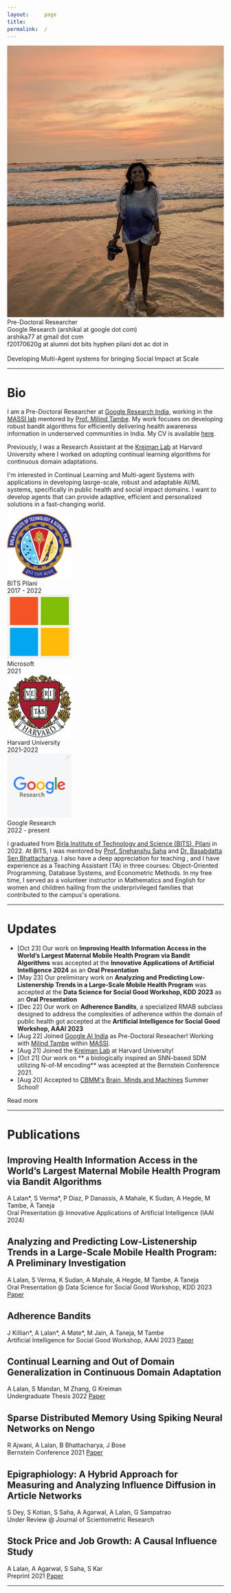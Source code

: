 ```yaml
---
layout:     page
title:
permalink:  /
---
```


<div class="row">
    <div class="col-sm-4 col-xs-8">
        <img src="/img/arshika2.jpeg">
    </div>
    <div class="col-sm-6 col-xs-12" style="margin-bottom: 0;">
       Pre-Doctoral Researcher<br>
        Google Research (arshikal at google dot com)<br>
        arshika77 at gmail dot com<br>
        f20170620g at alumni dot bits hyphen pilani dot ac dot in
        <br>
        <br>
        Developing Multi-Agent systems for bringing Social Impact at Scale
    </div>
</div>
<hr>


<a name="/bio"></a>
# Bio

I am a Pre-Doctoral Researcher at [Google Research India](https://research.google/locations/india/), working in the [MASSI lab](https://blog.google/technology/ai/30-new-ai-for-social-good-projects/) mentored by [Prof. Milind Tambe](https://teamcore.seas.harvard.edu/tambe). My work focuses on developing robust bandit algorithms for efficiently delivering health awareness information in underserved communities in India. My CV is available <a href="/img/CV_Arshika_Reformatted.pdf" target="_blank">here</a>.

Previously, I was a Research Assistant at the [Kreiman Lab](https://klab.tch.harvard.edu/) at Harvard University where I worked on adopting continual learning algorithms for continuous domain adaptations.

I'm interested in Continual Learning and Multi-agent Systems with applications in developing lasrge-scale, robust and adaptable AI/ML systems, specifically in public health and social impact domains. I want to develop agents that can provide adaptive, efficient and personalized solutions in a fast-changing world.

<div class="row" id="timeline-logos">
    <div class="col-lg-3">
        <div class="logo-wrap">
            <span class="helper"></span>
            <a href="//https://www.bits-pilani.ac.in/goa/"><img style="width:150px;" src="/img/logos/BITS_Pilani-Logo.svg.png"></a>
        </div>
        <div class="logo-desc">
            BITS Pilani<br>
            2017 - 2022
        </div>
    </div>
    <div class="col-lg-3">
        <div class="logo-wrap">
            <span class="helper"></span>
            <a href="//https://www.microsoft.com/en-in"><img style="width:150px;" src="/img/logos/Microsoft_logo.png"></a>
        </div>
        <div class="logo-desc">
            Microsoft<br>
            2021
        </div>
    </div>
    <div class="col-lg-3">
        <div class="logo-wrap">
            <span class="helper"></span>
            <a href="//https://www.harvard.edu/"><img style="width:150px;" src="/img/logos/Harvard_shield_wreath.png"></a>
        </div>
        <div class="logo-desc">
            Harvard University<br>
            2021-2022
        </div>
    </div>
    <div class="col-lg-3">
        <div class="logo-wrap">
            <span class="helper"></span>
            <a href="//https://research.google/locations/india/"><img style="width:150px;" src="/img/logos/Google-Research.png"></a>
        </div>
        <div class="logo-desc">
            Google Research<br>
            2022 - present
        </div>
    </div>
</div>


I graduated from [Birla Institute of Technology and Science (BITS), Pilani](https://www.bits-pilani.ac.in/goa/) in 2022. At BITS, I was mentored by [Prof. Snehanshu Saha](https://www.bits-pilani.ac.in/goa/snehanshu-saha/) and [Dr. Basabdatta Sen Bhattacharya](https://www.bits-pilani.ac.in/goa/basabdatta-bhattacharya/). I also have a deep appreciation for teaching , and I have experience as a Teaching Assistant (TA) in three courses: Object-Oriented Programming, Database Systems, and Econometric Methods. In my free time, I served as a volunteer instructor in Mathematics and English for women and children hailing from the underprivileged families that contributed to the campus's operations.

---

<a name="/news"></a>
# Updates
- [Oct 23] Our work on **Improving Health Information Access in the World’s Largest Maternal Mobile
Health Program via Bandit Algorithms** was accepted at the **Innovative Applications of Artificial Intelligence 2024** as an **Oral Presentation**
- [May 23] Our preliminary work on **Analyzing and Predicting Low-Listenership Trends in a Large-Scale Mobile Health Program** was accepted at the **Data Science for Social Good Workshop, KDD 2023** as an **Oral Presentation**
- [Dec 22] Our work on **Adherence Bandits**, a specialized RMAB subclass designed to address the
complexities of adherence within the domain of public health got accepted at the **Artificial Intelligence for Social Good Workshop, AAAI 2023**
- [Aug 22] Joined [Google AI India](https://research.google/locations/india/) as Pre-Doctoral Reseacher! Working with [Milind Tambe](https://teamcore.seas.harvard.edu/tambe) within [MASSI](https://ai.google/social-good/).
- [Aug 21] Joined the [Kreiman Lab](https://klab.tch.harvard.edu/) at Harvard University!
- [Oct 21] Our work on ** a biologically inspired an SNN-based SDM utilizing N-of-M encoding** was aceepted at the Bernstein Conference 2021.
- [Aug 20] Accepted to [CBMM's](https://cbmm.mit.edu/) [Brain, Minds and Machines](https://cbmm.mit.edu/summer-school) Summer School!


<div id="read-more-button">
    <a nohref>Read more</a>
</div>

<hr>


<a name="/publications"></a>
# Publications

<a name="/youdescribe-descriptions-1"></a>
<h2 class="pubt">Improving Health Information Access in the World’s Largest Maternal Mobile
Health Program via Bandit Algorithms</h2>
<p class="pubd">
    <span class="authors">A Lalan*, S Verma*, P Diaz, P Danassis, A Mahale, K Sudan, A Hegde, M Tambe, A Taneja  </span> <br>
    <span class="conf">Oral Presentation @ Innovative Applications of Artificial Intelligence (IAAI 2024)</span> <span class="links">
   <!--      <a target="_blank" href="">Paper</a> -->
    </span>
</p>
<!-- <img src="/img/aamas.png"> -->
<!-- <hr> -->

<a name="/youdescribe-descriptions-1"></a>
<h2 class="pubt">Analyzing and Predicting Low-Listenership Trends in a Large-Scale Mobile Health Program: A Preliminary Investigation</h2>
<p class="pubd">
    <span class="authors">A Lalan, S Verma, K Sudan, A Mahale, A Hegde, M Tambe, A Taneja</span><br> 
    <span class="conf">Oral Presentation @ Data Science for Social Good Workshop, KDD 2023</span>  <span class="links">
        <a target="_blank" href="https://arxiv.org/pdf/2311.07139.pdf">Paper</a>
    </span>
</p>
<!-- <img src="/img/aamas.png"> -->
<!-- <hr> -->


<a name="/youdescribe-descriptions-1"></a>
<h2 class="pubt">Adherence Bandits</h2>
<p class="pubd">
    <span class="authors">J Killian*, A Lalan*, A Mate*, M Jain, A Taneja, M Tambe</span> <br>
    <span class="conf">Artificial Intelligence for Social Good Workshop, AAAI 2023</span>  <span class="links">
        <a target="_blank" href="https://amulyayadav.github.io/AI4SG2023/images/40.pdf">Paper</a>
    </span>
</p>
<!-- <img src="/img/aamas.png"> -->
<!-- <hr> -->


<a name="/youdescribe-descriptions-1"></a>
<h2 class="pubt">Continual Learning and Out of Domain Generalization in Continuous Domain Adaptation</h2>
<p class="pubd">
    <span class="authors">A Lalan, S Mandan, M Zhang, G Kreiman</span><br>
    <span class="conf">Undergraduate Thesis 2022</span>  <span class="links">
        <a target="_blank" href="https://arshika77.github.io/img/Thesis.pdf">Paper</a>
    </span>
</p>
<!-- <img src="/img/aamas.png"> -->
<!-- <hr> -->

<a name="/habitat-objnav"></a>
<h2 class="pubt">Sparse Distributed Memory Using Spiking Neural Networks on Nengo</h2>
<p class="pubd">
    <span class="authors">R Ajwani, A Lalan, B Bhattacharya, J Bose</span><br>
    <span class="conf">Bernstein Conference 2021</span> 
    <span class="links">
        <a target="_blank" href="https://arxiv.org/pdf/2109.03111.pdf">Paper</a>
    </span>
</p>
<!-- <img src="/img/written.png"> -->
<!-- <hr> -->

<a name="/forcenet"></a>
<h2 class="pubt">Epigraphiology: A Hybrid Approach for Measuring and Analyzing Influence Diffusion in Article Networks</h2>
<p class="pubd">
    <span class="authors">S Dey, S Kotian, S Saha, A Agarwal, A Lalan, G Sampatrao</span><br>
    <span class="conf">Under Review @ Journal of Scientometric Research </span>
    <span class="links">
       <!-- <a target="_blank" href="">Paper</a> --> 
    </span>
</p>
<!-- <img src="/img/multilang.png"> -->
<!-- <hr> -->


<a name="/habitat-pointnav-aux"></a>
<h2 class="pubt">Stock Price and Job Growth: A Causal Influence Study</h2>
<p class="pubd">
    <span class="authors">A Lalan, A Agarwal, S Saha, S Kar</span><br>
    <span class="conf">Preprint 2021</span>
    <span class="links">
        <a target="_blank" href="https://arshika77.github.io/img/SAGE_CAUSAL_INFERENCE.pdf">Paper</a>
    </span>
</p>
<!-- <img src="/img/damage-rl.png"> -->
<!-- <hr> -->


<script src="/js/jquery.min.js"></script>
<script type="text/javascript">
    $('ul:gt(0) li:gt(6)').hide();
    $('#read-more-button > a').click(function() {
        $('ul:gt(0) li:gt(6)').show();
        $('#read-more-button').hide();
    });
</script>

---
